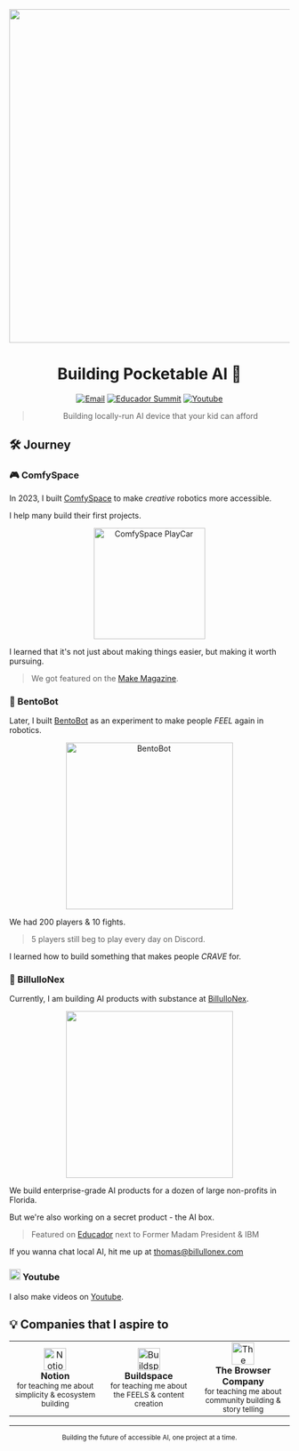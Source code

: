 <div align="center">

<img src="https://assets.editorial.aetnd.com/uploads/2012/05/this-day-in-history-10-04-1957-sputnik-launched.jpg" width="600"/>

# Building Pocketable AI 🤖

[![Email](https://img.shields.io/badge/Email-thomas%40billullonex.com-greenn)](mailto:thomas@billullonex.com)
[![Educador Summit](https://img.shields.io/badge/Featured%20at-Educador%20Summit-purple)](https://educadorsummit.com/)
[![Youtube](https://img.shields.io/badge/Thomas%20The%20Maker-Youtube-red)](https://www.youtube.com/@thomasthemaker)

> Building locally-run AI device that your kid can afford

</div>


## 🛠️ Journey

### 🎮 ComfySpace
In 2023, I built [ComfySpace](https://comfyspace.tech) to make *creative* robotics more accessible.

I help many build their first projects.

<div align="center">
  <img src="https://comfyspace.tech/build/playcar/title.webp" alt="ComfySpace PlayCar" width="200"/>
</div>

I learned that it's not just about making things easier, but making it worth pursuing.

> We got featured on the [Make Magazine](https://www.makezine.com/).

### 🤖 BentoBot
Later, I built [BentoBot](https://bentobot.tech) as an experiment to make people *FEEL* again in robotics.

<div align="center">
  <img src="https://substackcdn.com/image/fetch/f_auto,q_auto:good,fl_progressive:steep/https%3A%2F%2Fsubstack-post-media.s3.amazonaws.com%2Fpublic%2Fimages%2F29065cf1-dc69-45e9-bada-bd4416f6be93_2716x1492.png" alt="BentoBot" width="300"/>
</div>

We had 200 players & 10 fights.
> 5 players still beg to play every day on Discord.

I learned how to build something that makes people *CRAVE* for.

### 🏢 BillulloNex
Currently, I am building AI products with substance at [BillulloNex](https://billullonex.com).

<div align="center">
  <img src="https://lab.billullonex.com/assets/building-at-groundswell.webp" width="300"/>
</div>

We build enterprise-grade AI products for a dozen of large non-profits in Florida.

But we're also working on a secret product - the AI box.

> Featured on [Educador](https://educadorsummit.com/) next to Former Madam President & IBM

If you wanna chat local AI, hit me up at [thomas@billullonex.com](mailto:thomas@billullonex.com)

### <img src="https://upload.wikimedia.org/wikipedia/commons/thumb/0/09/YouTube_full-color_icon_%282017%29.svg/1280px-YouTube_full-color_icon_%282017%29.svg.png" width="20"/> Youtube

I also make videos on [Youtube](https://www.youtube.com/@thomasthemaker).

## 💡 Companies that I aspire to

<table>
  <tr>
    <td align="center" width="200">
      <img width="40" src="https://upload.wikimedia.org/wikipedia/commons/thumb/e/e9/Notion-logo.svg/1024px-Notion-logo.svg.png" alt="Notion"/><br/>
      <strong>Notion</strong><br/>
      <sub>for teaching me about simplicity & ecosystem building</sub>
    </td>
    <td align="center" width="200">
      <img width="40" src="https://pbs.twimg.com/profile_images/1591152764708585473/EXYGT1Z__400x400.jpg" alt="Buildspace"/><br/>
      <strong>Buildspace</strong><br/>
      <sub>for teaching me about the FEELS & content creation</sub>
    </td>
    <td align="center" width="200">
      <img width="40" src="https://upload.wikimedia.org/wikipedia/commons/thumb/3/37/Arc_%28browser%29_logo.svg/1234px-Arc_%28browser%29_logo.svg.png" alt="The Browser Company"/><br/>
      <strong>The Browser Company</strong><br/>
      <sub>for teaching me about community building & story telling</sub>
    </td>
  </tr>
</table>

---
<div align="center">
  <sub>Building the future of accessible AI, one project at a time.</sub>
</div>